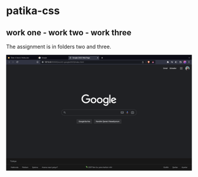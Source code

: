 # patika-css
## work one - work two - work three
The assignment is in folders two and three.

![work3 screenshot](/work3-google2023/image/work3-ss.png)
